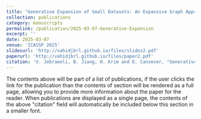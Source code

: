 ```yaml
---
title: "Generative Expansion of Small Datasets: An Expansive Graph Approach"
collection: publications
category: manuscripts
permalink: /publication/2025-03-07-Generative-Expansion
excerpt: ''
date: 2025-03-07
venue: 'ICASSP 2025'
slidesurl: 'http://vahidjbrl.github.io/files/slides2.pdf'
paperurl: 'http://vahidjbrl.github.io/files/paper2.pdf'
citation: 'V. Jebraeeli, B. Jiang, H. Krim and D. Cansever, "Generative Expansion of Small Datasets: An Expansive Graph Approach," ICASSP 2025 - 2025 IEEE International Conference on Acoustics, Speech and Signal Processing (ICASSP), Hyderabad, India, 2025, pp. 1-5, doi: 10.1109/ICASSP49660.2025.10887596.'
---
```


The contents above will be part of a list of publications, if the user clicks the link for the publication than the contents of section will be rendered as a full page, allowing you to provide more information about the paper for the reader. When publications are displayed as a single page, the contents of the above "citation" field will automatically be included below this section in a smaller font.
